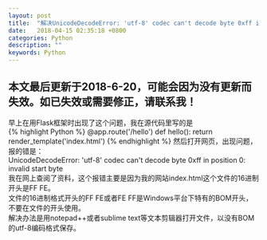 ```yaml
---
layout: post
title:  "解决UnicodeDecodeError: 'utf-8' codec can't decode byte 0xff in position 0: invalid start byte问题"
date:   2018-04-15 02:35:18 +0800
categories: Python
description: ""
keywords: Python
---
```

## 本文最后更新于2018-6-20，可能会因为没有更新而失效。如已失效或需要修正，请联系我！
早上在用Flask框架时出现了这个问题，我在源代码里写的是  <br/>
{% highlight Python %}
@app.route('/hello')
def hello():
   return render_template('index.html')
{% endhighlight %}
然后打开网页，出现问题，报的错是：  <br/>
UnicodeDecodeError: 'utf-8' codec can't decode byte 0xff in position 0: invalid start byte  <br/>
我在网上查阅了资料，这个报错主要是因为我的网站index.html这个文件的16进制开头是FF FE。  <br/>
文件的16进制格式开头的FF FE或者FE FF是Windows平台下特有的BOM开头，不要在文件的开头使用。  <br/>
解决办法是用notepad++或者sublime text等文本剪辑器打开文件，以没有BOM的utf-8编码格式保存。  <br/>
